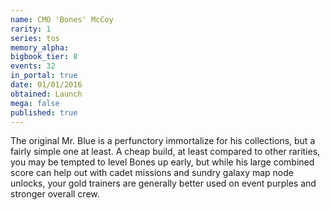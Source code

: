 ```yaml
---
name: CMO 'Bones' McCoy
rarity: 1
series: tos
memory_alpha:
bigbook_tier: 8
events: 32
in_portal: true
date: 01/01/2016
obtained: Launch
mega: false
published: true
---
```


The original Mr. Blue is a perfunctory immortalize for his collections, but a fairly simple one at least. A cheap build, at least compared to other rarities, you may be tempted to level Bones up early, but while his large combined score can help out with cadet missions and sundry galaxy map node unlocks, your gold trainers are generally better used on event purples and stronger overall crew.
